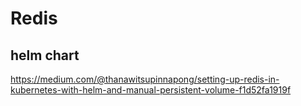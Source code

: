# Redis

## helm chart
https://medium.com/@thanawitsupinnapong/setting-up-redis-in-kubernetes-with-helm-and-manual-persistent-volume-f1d52fa1919f
